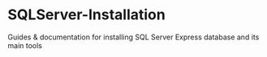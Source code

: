 # SQLServer-Installation
Guides &amp; documentation for installing SQL Server Express database and its main tools
